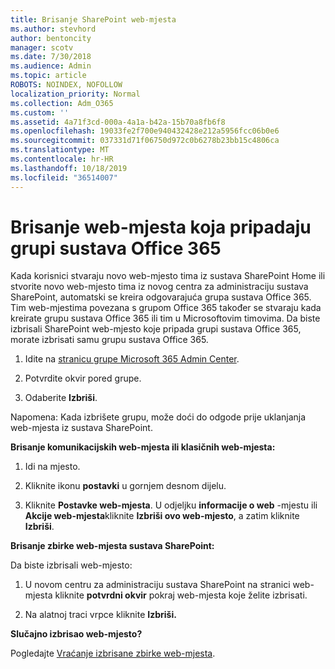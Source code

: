 ```yaml
---
title: Brisanje SharePoint web-mjesta
ms.author: stevhord
author: bentoncity
manager: scotv
ms.date: 7/30/2018
ms.audience: Admin
ms.topic: article
ROBOTS: NOINDEX, NOFOLLOW
localization_priority: Normal
ms.collection: Adm_O365
ms.custom: ''
ms.assetid: 4a71f3cd-000a-4a1a-b42a-15b70a8fb6f8
ms.openlocfilehash: 19033fe2f700e940432428e212a5956fcc06b0e6
ms.sourcegitcommit: 037331d71f06750d972c0b6278b23bb15c4806ca
ms.translationtype: MT
ms.contentlocale: hr-HR
ms.lasthandoff: 10/18/2019
ms.locfileid: "36514007"
---
```

# <a name="delete-sites-that-belong-to-an-office-365-group"></a>Brisanje web-mjesta koja pripadaju grupi sustava Office 365

Kada korisnici stvaraju novo web-mjesto tima iz sustava SharePoint Home ili stvorite novo web-mjesto tima iz novog centra za administraciju sustava SharePoint, automatski se kreira odgovarajuća grupa sustava Office 365. Tim web-mjestima povezana s grupom Office 365 također se stvaraju kada kreirate grupu sustava Office 365 ili tim u Microsoftovim timovima. Da biste izbrisali SharePoint web-mjesto koje pripada grupi sustava Office 365, morate izbrisati samu grupu sustava Office 365. 
  
1. Idite na [stranicu grupe Microsoft 365 Admin Center](https://portal.office.com/adminportal/home#/groups).
    
2. Potvrdite okvir pored grupe.
    
3. Odaberite **Izbriši**.
    
Napomena: Kada izbrišete grupu, može doći do odgode prije uklanjanja web-mjesta iz sustava SharePoint.
  
**Brisanje komunikacijskih web-mjesta ili klasičnih web-mjesta:**

1. Idi na mjesto.
  
2. Kliknite ikonu **postavki** u gornjem desnom dijelu. 
  
3. Kliknite **Postavke web-mjesta**. U odjeljku **informacije o web** -mjestu ili **Akcije web-mjesta**kliknite **Izbriši ovo web-mjesto**, a zatim kliknite **Izbriši**.
  
**Brisanje zbirke web-mjesta sustava SharePoint:**

Da biste izbrisali web-mjesto:
  
1. U novom centru za administraciju sustava SharePoint na stranici web-mjesta kliknite **potvrdni okvir** pokraj web-mjesta koje želite izbrisati. 
    
2. Na alatnoj traci vrpce kliknite **Izbriši.**
    
**Slučajno izbrisao web-mjesto?**

Pogledajte [Vraćanje izbrisane zbirke web-mjesta](https://go.microsoft.com/fwlink/?linkid=867660).
  

